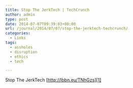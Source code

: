 ```yaml
---
title: Stop The JerkTech | TechCrunch
author: admin
type: post
date: 2014-07-07T09:39:03+00:00
url: /journal/2014/07/07/stop-the-jerktech-techcrunch/
categories:
  - Links
tags:
  - assholes
  - disruption
  - ethics
  - tech

---
```

Stop The JerkTech [http://lbbn.eu/TNhGzs][1]

 [1]: http://techcrunch.com/2014/07/03/go-disrupt-yourself/
